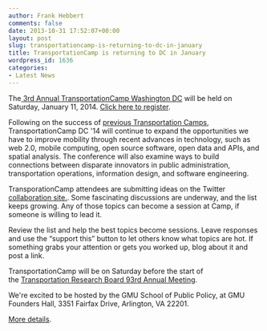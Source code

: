 ```yaml
---
author: Frank Hebbert
comments: false
date: 2013-10-31 17:52:07+00:00
layout: post
slug: transportationcamp-is-returning-to-dc-in-january
title: TransportationCamp is returning to DC in January
wordpress_id: 1636
categories:
- Latest News
---
```


The[ 3rd Annual TransportationCamp Washington DC](http://transportationcamp.org/) will be held on Saturday, January 11, 2014. [Click here to register](https://transpocampdc14.eventbrite.com/).

Following on the success of [previous Transportation Camps](http://transportationcamp.org/dc/), TransportationCamp DC '14 will continue to expand the opportunities we have to improve mobility through recent advances in technology, such as web 2.0, mobile computing, open source software, open data and APIs, and spatial analysis. The conference will also examine ways to build connections between disparate innovators in public administration, transportation operations, information design, and software engineering.

TransporationCamp attendees are submitting ideas on the Twitter [collaboration site.](http://ideas.transportationcamp.org). Some fascinating discussions are underway, and the list keeps growing. Any of those topics can become a session at Camp, if someone is willing to lead it.

Review the list and help the best topics become sessions. Leave responses and use the “support this” button to let others know what topics are hot. If something grabs your attention or gets you worked up, blog about it and post a link.


TransportationCamp will be on Saturday before the start of the [Transportation Research Board 93rd Annual Meeting](http://www.trb.org/AnnualMeeting2014/AnnualMeeting2014.aspx).

We're excited to be hosted by the GMU School of Public Policy, at GMU Founders Hall, 3351 Fairfax Drive, Arlington, VA 22201.

[More details](http://transportationcamp.org/transportationcamp-dc-2014/).
